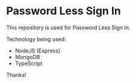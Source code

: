 # Password Less Sign In

This repository is used for Password Less Sign In.

Technology being used:

- NodeJS (Express)
- MongoDB
- TypeScript

Thanks!
